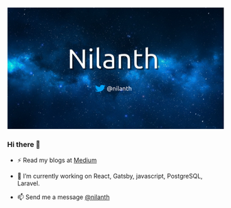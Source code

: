 
[![Nilanth](https://github.com/Nilanth/nilanth/blob/main/nilanth-bg.png)](https://twitter.com/nilanth)

### Hi there 👋

- ⚡ Read my blogs at [Medium](http://nilanth.medium.com)

- 🔭 I’m currently working on React, Gatsby, javascript, PostgreSQL, Laravel.

- 📫 Send me a message [@nilanth](https://twitter.com/nilanth)

<!--
**Nilanth/nilanth** is a ✨ _special_ ✨ repository because its `README.md` (this file) appears on your GitHub profile.

Here are some ideas to get you started:

- 🔭 I’m currently working on ...
- 🌱 I’m currently learning ...
- 👯 I’m looking to collaborate on ...
- 🤔 I’m looking for help with ...
- 💬 Ask me about ...
- 📫 How to reach me: ...
- 😄 Pronouns: ...
- ⚡ Fun fact: ...
-->
